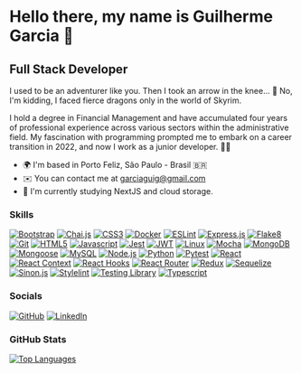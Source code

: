# Hello there, my name is Guilherme Garcia 🤘

## Full Stack Developer

I used to be an adventurer like you. Then I took an arrow in the knee... 🏹 No, I'm kidding, I faced fierce dragons only in the world of Skyrim.

I hold a degree in Financial Management and have accumulated four years of professional experience across various sectors within the administrative field. My fascination with programming prompted me to embark on a career transition in 2022, and now I work as a junior developer. 🧑‍💻

- 🌍 I'm based in Porto Feliz, São Paulo - Brasil 🇧🇷
- ✉️ You can contact me at [garciaguig@gmail.com](mailto:garciaguig@gmail.com)
- 🧠 I'm currently studying NextJS and cloud storage.

### Skills

[![Bootstrap][bootstrap-badge]][bootstrap-url]
[![Chai.js][chaijs-badge]][chaijs-url]
[![CSS3][css3-badge]][css3-url]
[![Docker][docker-badge]][docker-url]
[![ESLint][eslint-badge]][eslint-url]
[![Express.js][expressjs-badge]][expressjs-url]
[![Flake8][flake8-badge]][flake8-url]
[![Git][git-badge]][git-url]
[![HTML5][html5-badge]][html5-url]
[![Javascript][javascript-badge]][javascript-url]
[![Jest][jest-badge]][jest-url]
[![JWT][jwt-badge]][jwt-url]
[![Linux][linux-badge]][linux-url]
[![Mocha][mocha-badge]][mocha-url]
[![MongoDB][mongodb-badge]][mongodb-url]
[![Mongoose][mongoose-badge]][mongoose-url]
[![MySQL][mysql-badge]][mysql-url]
[![Node.js][nodejs-badge]][nodejs-url]
[![Python][python-badge]][python-url]
[![Pytest][pytest-badge]][pytest-url]
[![React][react-badge]][react-url]
[![React Context][react-context-badge]][react-context-url]
[![React Hooks][react-hooks-badge]][react-hooks-url]
[![React Router][react-router-badge]][react-router-url]
[![Redux][redux-badge]][redux-url]
[![Sequelize][sequelize-badge]][sequelize-url]
[![Sinon.js][sinonjs-badge]][sinonjs-url]
[![Stylelint][stylelint-badge]][stylelint-url]
[![Testing Library][testing-library-badge]][testing-library-url]
[![Typescript][typescript-badge]][typescript-url]

### Socials

[![GitHub][github-badge]][github-url]
[![LinkedIn][linkedin-badge]][linkedin-url]

### GitHub Stats

<a href="https://github.com/garciaagui" align="left"><img src="https://github-readme-stats-pearl-phi.vercel.app/api/top-langs/?username=garciaagui&langs_count=10&title_color=6366f1&text_color=ffffff&icon_color=6366f1&bg_color=90,22272E,2E3251&hide_border=true&locale=en&custom_title=Top%20%Languages&layout=compact" alt="Top Languages" /></a>

<!-- Skills Badges -->

[bootstrap-url]: https://getbootstrap.com/
[bootstrap-badge]: https://img.shields.io/badge/Bootstrap-2E3251?style=for-the-badge&logo=bootstrap&logoColor=white
[chaijs-url]: https://www.chaijs.com/
[chaijs-badge]: https://img.shields.io/badge/chai.js-2E3251?style=for-the-badge&logo=chai&logoColor=white
[css3-url]: https://developer.mozilla.org/en-US/docs/Web/CSS
[css3-badge]: https://img.shields.io/badge/CSS3-2E3251?style=for-the-badge&logo=css3&logoColor=white
[docker-url]: https://www.docker.com/
[docker-badge]: https://img.shields.io/badge/Docker-2E3251?style=for-the-badge&logo=docker&logoColor=white
[eslint-url]: https://eslint.org/
[eslint-badge]: https://img.shields.io/badge/eslint-2E3251?style=for-the-badge&logo=eslint&logoColor=white
[expressjs-url]: https://www.expressjs.com/
[expressjs-badge]: https://img.shields.io/badge/Express.js-2E3251?style=for-the-badge&logo=express&logoColor=white
[flake8-url]: https://flake8.pycqa.org/en/latest/
[flake8-badge]: https://img.shields.io/badge/Flake8-2E3251?style=for-the-badge&logo=flake8&logoColor=white
[git-url]: https://git-scm.com/
[git-badge]: https://img.shields.io/badge/Git-2E3251?style=for-the-badge&logo=git&logoColor=white
[html5-url]: https://developer.mozilla.org/en-US/docs/Glossary/HTML5
[html5-badge]: https://img.shields.io/badge/HTML5-2E3251?style=for-the-badge&logo=html5&logoColor=white
[react-context-url]: https://react.dev/learn/passing-data-deeply-with-context
[react-context-badge]: https://img.shields.io/badge/React_Context-2E3251?style=for-the-badge&logo=React_Context&logoColor=white
[javascript-url]: https://developer.mozilla.org/en-US/docs/Web/JavaScript
[javascript-badge]: https://img.shields.io/badge/JavaScript-2E3251?style=for-the-badge&logo=javascript&logoColor=white
[jest-url]: https://jestjs.io/
[jest-badge]: https://img.shields.io/badge/Jest-2E3251?style=for-the-badge&logo=jest&logoColor=white
[jwt-url]: https://jwt.io/
[jwt-badge]: https://img.shields.io/badge/JWT-2E3251?style=for-the-badge&logo=JSON%20web%20tokens&logoColor=white
[linux-url]: https://www.linux.org/
[linux-badge]: https://img.shields.io/badge/Linux-2E3251?style=for-the-badge&logo=linux&logoColor=white
[mocha-url]: https://mochajs.org/
[mocha-badge]: https://img.shields.io/badge/Mocha-2E3251?style=for-the-badge&logo=Mocha&logoColor=white
[mongodb-url]: https://www.mongodb.com/
[mongodb-badge]: https://img.shields.io/badge/MongoDB-2E3251?style=for-the-badge&logo=mongodb&logoColor=white
[mongoose-url]: https://mongoosejs.com/
[mongoose-badge]: https://img.shields.io/badge/Mongoose-2E3251.svg?style=for-the-badge&logo=Mongoose&logoColor=white
[mysql-url]: https://www.mysql.com/
[mysql-badge]: https://img.shields.io/badge/MySQL-2E3251?style=for-the-badge&logo=mysql&logoColor=white
[nodejs-url]: https://nodejs.org/en/
[nodejs-badge]: https://img.shields.io/badge/Node.js-2e3251?style=for-the-badge&logo=nodedotjs&logoColor=white
[python-url]: https://www.python.org/
[python-badge]: https://img.shields.io/badge/Python-2E3251?style=for-the-badge&logo=python&logoColor=white
[pytest-url]: https://docs.pytest.org/en/7.3.x/
[pytest-badge]: https://img.shields.io/badge/Pytest-2E3251?style=for-the-badge&logo=pytest&logoColor=white
[react-url]: https://react.dev/
[react-badge]: https://img.shields.io/badge/React-2E3251?style=for-the-badge&logo=react&logoColor=white
[react-hooks-url]: https://react.dev/reference/react
[react-hooks-badge]: https://img.shields.io/badge/React_Hooks-2E3251?style=for-the-badge&logo=React_Hooks&logoColor=white
[react-router-url]: https://reactrouter.com/en/main
[react-router-badge]: https://img.shields.io/badge/React_Router-2E3251?style=for-the-badge&logo=react-router&logoColor=white
[redux-url]: https://redux.js.org/
[redux-badge]: https://img.shields.io/badge/Redux-2E3251?style=for-the-badge&logo=redux&logoColor=white
[sequelize-url]: https://sequelize.org/
[sequelize-badge]: https://img.shields.io/badge/Sequelize-2E3251?style=for-the-badge&logo=Sequelize&logoColor=white
[sinonjs-url]: https://sinonjs.org/
[sinonjs-badge]: https://img.shields.io/badge/sinon.js-2E3251?style=for-the-badge&logo=sinon
[stylelint-url]: https://stylelint.io/
[stylelint-badge]: https://img.shields.io/badge/stylelint-2E3251?style=for-the-badge&logo=stylelint&logoColor=white
[testing-library-url]: https://testing-library.com/docs/react-testing-library/intro/
[testing-library-badge]: https://img.shields.io/badge/Testing_Library-2E3251?style=for-the-badge&logo=TestingLibrary&logoColor=white
[typescript-url]: https://www.typescriptlang.org/
[typescript-badge]: https://img.shields.io/badge/TypeScript-2E3251?style=for-the-badge&logo=typescript&logoColor=white

<!-- Socials Badges -->

[github-url]: https://www.github.com/garciaagui
[github-badge]: https://img.shields.io/badge/GitHub-2E3251?style=for-the-badge&logo=github&logoColor=white
[linkedin-url]: https://www.linkedin.com/in/garciaagui/
[linkedin-badge]: https://img.shields.io/badge/LinkedIn-2E3251?style=for-the-badge&logo=linkedin&logoColor=white
